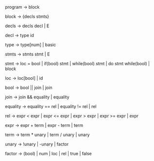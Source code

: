 program -> block

block -> {decls stmts}

decls -> decls decl | E

decl -> type id

type -> type[num] | basic

stmts -> stmts stmt | E

stmt -> loc = bool | if(bool) stmt | while(bool) stmt | do stmt while(bool) | block

loc -> loc[bool] | id

bool -> bool || join | join

join -> join && equality | equality

equality -> equality == rel | equality != rel | rel

rel -> expr < expr | expr <= expr | expr > expr | expr >= expr | expr

expr -> expr + term | expr - term | term

term -> term * unary | term / unary | unary

unary -> !unary | -unary | factor

factor -> (bool) | num | loc | rel | true | false
